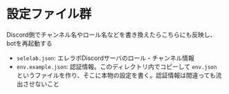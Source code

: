 # 設定ファイル群

Discord側でチャンネル名やロール名などを書き換えたらこちらにも反映し、botを再起動する

- `selelab.json`: エレラボDiscordサーバのロール・チャンネル情報
- `env.example.json`: 認証情報。このディレクトリ内でコピーして `env.json` というファイルを作り、そこに本物の設定を書く。認証情報は間違っても流出させないこと
